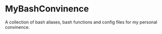 # MyBashConvinence
A collection of bash aliases, bash functions and config files for my personal convinence.
